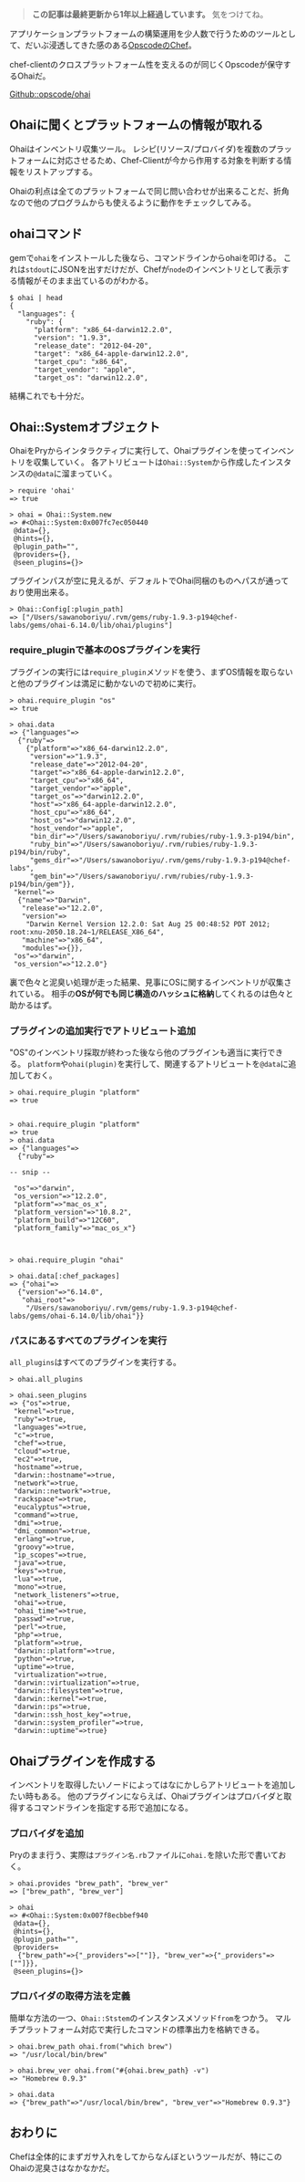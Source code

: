 <!-- too_old -->
> **この記事は最終更新から1年以上経過しています。** 気をつけてね。


アプリケーションプラットフォームの構築運用を少人数で行うためのツールとして、だいぶ浸透してきた感のある[OpscodeのChef](http://www.opscode.com/)。


chef-clientのクロスプラットフォーム性を支えるのが同じくOpscodeが保守するOhaiだ。

[Github::opscode/ohai](https://github.com/opscode/ohai)


Ohaiに聞くとプラットフォームの情報が取れる
---

Ohaiはインベントリ収集ツール。
レシピ(リソース/プロバイダ)を複数のプラットフォームに対応させるため、Chef-Clientが今から作用する対象を判断する情報をリストアップする。

Ohaiの利点は全てのプラットフォームで同じ問い合わせが出来ることだ、折角なので他のプログラムからも使えるように動作をチェックしてみる。


ohaiコマンド
---
gemで`ohai`をインストールした後なら、コマンドラインからohaiを叩ける。
これは`stdout`にJSONを出すだけだが、Chefが`node`のインベントリとして表示する情報がそのまま出ているのがわかる。


```bash::bash-cli
$ ohai | head
{
  "languages": {
    "ruby": {
      "platform": "x86_64-darwin12.2.0",
      "version": "1.9.3",
      "release_date": "2012-04-20",
      "target": "x86_64-apple-darwin12.2.0",
      "target_cpu": "x86_64",
      "target_vendor": "apple",
      "target_os": "darwin12.2.0",
```

結構これでも十分だ。

Ohai::Systemオブジェクト
----

OhaiをPryからインタラクティブに実行して、Ohaiプラグインを使ってインベントリを収集していく。
各アトリビュートは`Ohai::System`から作成したインスタンスの`@data`に溜まっていく。

```ruby::Pry-CLI
> require 'ohai'
=> true

> ohai = Ohai::System.new
=> #<Ohai::System:0x007fc7ec050440
 @data={},
 @hints={},
 @plugin_path="",
 @providers={},
 @seen_plugins={}>
```

プラグインパスが空に見えるが、デフォルトでOhai同梱のものへパスが通っており使用出来る。

```ruby::Pry-CLI
> Ohai::Config[:plugin_path]
=> ["/Users/sawanoboriyu/.rvm/gems/ruby-1.9.3-p194@chef-labs/gems/ohai-6.14.0/lib/ohai/plugins"]
```

### require_pluginで基本のOSプラグインを実行

プラグインの実行には`require_plugin`メソッドを使う、まずOS情報を取らないと他のプラグインは満足に動かないので初めに実行。

```ruby::Pry-CLI
> ohai.require_plugin "os"
=> true

> ohai.data
=> {"languages"=>
  {"ruby"=>
    {"platform"=>"x86_64-darwin12.2.0",
     "version"=>"1.9.3",
     "release_date"=>"2012-04-20",
     "target"=>"x86_64-apple-darwin12.2.0",
     "target_cpu"=>"x86_64",
     "target_vendor"=>"apple",
     "target_os"=>"darwin12.2.0",
     "host"=>"x86_64-apple-darwin12.2.0",
     "host_cpu"=>"x86_64",
     "host_os"=>"darwin12.2.0",
     "host_vendor"=>"apple",
     "bin_dir"=>"/Users/sawanoboriyu/.rvm/rubies/ruby-1.9.3-p194/bin",
     "ruby_bin"=>"/Users/sawanoboriyu/.rvm/rubies/ruby-1.9.3-p194/bin/ruby",
     "gems_dir"=>"/Users/sawanoboriyu/.rvm/gems/ruby-1.9.3-p194@chef-labs",
     "gem_bin"=>"/Users/sawanoboriyu/.rvm/rubies/ruby-1.9.3-p194/bin/gem"}},
 "kernel"=>
  {"name"=>"Darwin",
   "release"=>"12.2.0",
   "version"=>
    "Darwin Kernel Version 12.2.0: Sat Aug 25 00:48:52 PDT 2012; root:xnu-2050.18.24~1/RELEASE_X86_64",
   "machine"=>"x86_64",
   "modules"=>{}},
 "os"=>"darwin",
 "os_version"=>"12.2.0"}
```

裏で色々と泥臭い処理が走った結果、見事にOSに関するインベントリが収集されている。
相手の**OSが何でも同じ構造のハッシュに格納**してくれるのは色々と助かるはず。


### プラグインの追加実行でアトリビュート追加

"OS"のインベントリ採取が終わった後なら他のプラグインも適当に実行できる。
`platform`や`ohai(plugin)`を実行して、関連するアトリビュートを`@data`に追加しておく。

```ruby::Pry-CLI
> ohai.require_plugin "platform"
=> true


> ohai.require_plugin "platform"
=> true
> ohai.data
=> {"languages"=>
  {"ruby"=>

-- snip --

 "os"=>"darwin",
 "os_version"=>"12.2.0",
 "platform"=>"mac_os_x",
 "platform_version"=>"10.8.2",
 "platform_build"=>"12C60",
 "platform_family"=>"mac_os_x"}



> ohai.require_plugin "ohai"

> ohai.data[:chef_packages]
=> {"ohai"=>
  {"version"=>"6.14.0",
   "ohai_root"=>
    "/Users/sawanoboriyu/.rvm/gems/ruby-1.9.3-p194@chef-labs/gems/ohai-6.14.0/lib/ohai"}}
```


### パスにあるすべてのプラグインを実行
`all_plugins`はすべてのプラグインを実行する。


```ruby::Pry-CLI
> ohai.all_plugins

> ohai.seen_plugins
=> {"os"=>true,
 "kernel"=>true,
 "ruby"=>true,
 "languages"=>true,
 "c"=>true,
 "chef"=>true,
 "cloud"=>true,
 "ec2"=>true,
 "hostname"=>true,
 "darwin::hostname"=>true,
 "network"=>true,
 "darwin::network"=>true,
 "rackspace"=>true,
 "eucalyptus"=>true,
 "command"=>true,
 "dmi"=>true,
 "dmi_common"=>true,
 "erlang"=>true,
 "groovy"=>true,
 "ip_scopes"=>true,
 "java"=>true,
 "keys"=>true,
 "lua"=>true,
 "mono"=>true,
 "network_listeners"=>true,
 "ohai"=>true,
 "ohai_time"=>true,
 "passwd"=>true,
 "perl"=>true,
 "php"=>true,
 "platform"=>true,
 "darwin::platform"=>true,
 "python"=>true,
 "uptime"=>true,
 "virtualization"=>true,
 "darwin::virtualization"=>true,
 "darwin::filesystem"=>true,
 "darwin::kernel"=>true,
 "darwin::ps"=>true,
 "darwin::ssh_host_key"=>true,
 "darwin::system_profiler"=>true,
 "darwin::uptime"=>true}
```


Ohaiプラグインを作成する
---

インベントリを取得したいノードによってはなにかしらアトリビュートを追加したい時もある。
他のプラグインにならえば、Ohaiプラグインはプロバイダと取得するコマンドラインを指定する形で追加になる。


### プロバイダを追加

Pryのまま行う、実際は`プラグイン名.rb`ファイルに`ohai.`を除いた形で書いておく。

```ruby::Pry-CLI
> ohai.provides "brew_path", "brew_ver"
=> ["brew_path", "brew_ver"]

> ohai
=> #<Ohai::System:0x007f8ecbbef940
 @data={},
 @hints={},
 @plugin_path="",
 @providers=
  {"brew_path"=>{"_providers"=>[""]}, "brew_ver"=>{"_providers"=>[""]}},
 @seen_plugins={}>
```

### プロバイダの取得方法を定義

簡単な方法の一つ、`Ohai::Ststem`のインスタンスメソッド`from`をつかう。
マルチプラットフォーム対応で実行したコマンドの標準出力を格納できる。

```ruby::Pry-CLI
> ohai.brew_path ohai.from("which brew")
=> "/usr/local/bin/brew"

> ohai.brew_ver ohai.from("#{ohai.brew_path} -v")
=> "Homebrew 0.9.3"

> ohai.data
=> {"brew_path"=>"/usr/local/bin/brew", "brew_ver"=>"Homebrew 0.9.3"}
```


おわりに
---

Chefは全体的にまずガサ入れをしてからなんぼというツールだが、特にこのOhaiの泥臭さはなかなかだ。

